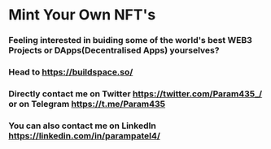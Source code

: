 # Mint Your Own NFT's


### Feeling interested in buiding some of the world's best WEB3 Projects or DApps(Decentralised Apps) yourselves?
### Head to https://buildspace.so/

### Directly contact me on Twitter https://twitter.com/Param435_/ or on Telegram https://t.me/Param435

### You can also contact me on LinkedIn https://linkedin.com/in/parampatel4/
